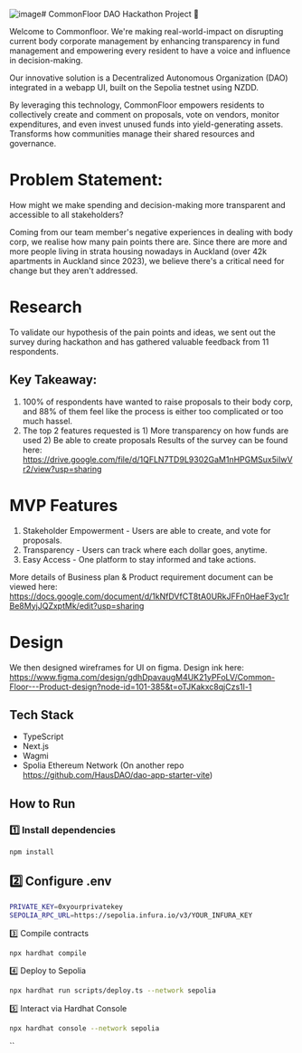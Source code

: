 ![image](https://github.com/user-attachments/assets/dca6b883-c302-4c3b-aa39-235f5b3b0cb1)# CommonFloor DAO Hackathon Project 🏢

Welcome to Commonfloor. We're making real-world-impact on disrupting current body corporate management by enhancing transparency in fund management and empowering every resident to have a voice and influence in decision-making.

Our innovative solution is a Decentralized Autonomous Organization (DAO) integrated in a webapp UI, built on the Sepolia testnet using NZDD. 

By leveraging this technology, CommonFloor empowers residents to collectively create and comment on proposals, vote on vendors, monitor expenditures, and even invest unused funds into yield-generating assets. Transforms how communities manage their shared resources and governance.

# Problem Statement:
How might we make spending and decision-making more transparent and accessible to all stakeholders?

Coming from our team member's negative experiences in dealing with body corp, we realise how many pain points there are. 
Since there are more and more people living in strata housing nowadays in Auckland (over 42k apartments in Auckland since 2023), we believe there's a critical need for change but they aren't addressed.

# Research
To validate our hypothesis of the pain points and ideas, we sent out the survey during hackathon and has gathered valuable feedback from 11 respondents.

## Key Takeaway: 
1. 100% of respondents have wanted to raise proposals to their body corp, and 88% of them feel like the process is either too complicated or too much hassel.
2. The top 2 features requested is 1) More transparency on how funds are used 2) Be able to create proposals
Results of the survey can be found here: https://drive.google.com/file/d/1QFLN7TD9L9302GaM1nHPGMSux5iIwVr2/view?usp=sharing

# MVP Features
1. Stakeholder Empowerment - Users are able to create, and vote for proposals.
2. Transparency - Users can track where each dollar goes, anytime.
3. Easy Access - One platform to stay informed and take actions.

More details of Business plan & Product requirement document can be viewed here: https://docs.google.com/document/d/1kNfDVfCT8tA0URkJFFn0HaeF3yc1rBe8MyjJQZxptMk/edit?usp=sharing

# Design
We then designed wireframes for UI on figma. Design ink here: https://www.figma.com/design/gdhDpavaugM4UK21yPFoLV/Common-Floor---Product-design?node-id=101-385&t=oTJKakxc8qjCzs1l-1

## Tech Stack
- TypeScript
- Next.js
- Wagmi
- Spolia Ethereum Network (On another repo https://github.com/HausDAO/dao-app-starter-vite)

## How to Run

### 1️⃣ Install dependencies
```bash
npm install
```
##  2️⃣ Configure .env
```bash
PRIVATE_KEY=0xyourprivatekey
SEPOLIA_RPC_URL=https://sepolia.infura.io/v3/YOUR_INFURA_KEY
```

3️⃣ Compile contracts
```bash
npx hardhat compile
```

4️⃣ Deploy to Sepolia
```bash
npx hardhat run scripts/deploy.ts --network sepolia
```

5️⃣ Interact via Hardhat Console
```bash
npx hardhat console --network sepolia
```

``
